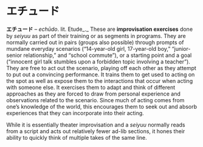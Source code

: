 # エチュード

**エチュード** – _echūdo_. lit. Etude_._ These are **improvisation exercises** done by _seiyuu_ as part of their training or as segments in programs. They are normally carried out in pairs (groups also possible) through prompts of mundane everyday scenarios (“14-year-old girl, 17-year-old boy,” “junior-senior relationship,” and “school commute”), or a starting point and a goal (“innocent girl talk stumbles upon a forbidden topic involving a teacher”). They are free to act out the scenario, playing off each other as they attempt to put out a convincing performance. It trains them to get used to acting on the spot as well as expose them to the interactions that occur when acting with someone else. It exercises them to adapt and think of different approaches as they are forced to draw from personal experience and observations related to the scenario. Since much of acting comes from one’s knowledge of the world, this encourages them to seek out and absorb experiences that they can incorporate into their acting.

While it is essentially theater improvisation and a _seiyuu_ normally reads from a script and acts out relatively fewer ad-lib sections, it hones their ability to quickly think of multiple takes of the same line.
